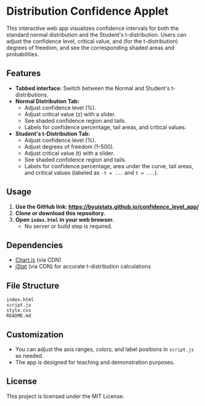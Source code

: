 # Distribution Confidence Applet

This interactive web app visualizes confidence intervals for both the standard normal distribution and the Student's t-distribution. Users can adjust the confidence level, critical value, and (for the t-distribution) degrees of freedom, and see the corresponding shaded areas and probabilities.

## Features

- **Tabbed interface:** Switch between the Normal and Student's t-distributions.
- **Normal Distribution Tab:**
  - Adjust confidence level (%).
  - Adjust critical value (z) with a slider.
  - See shaded confidence region and tails.
  - Labels for confidence percentage, tail areas, and critical values.
- **Student's t-Distribution Tab:**
  - Adjust confidence level (%).
  - Adjust degrees of freedom (1–500).
  - Adjust critical value (t) with a slider.
  - See shaded confidence region and tails.
  - Labels for confidence percentage, area under the curve, tail areas, and critical values (labeled as `-t = ...` and `t = ...`).

## Usage

1. **Use the GitHub link:  https://byuistats.github.io/confidence_level_app/**
2. **Clone or download this repository.**
3. **Open `index.html` in your web browser.**
   - No server or build step is required.

## Dependencies

- [Chart.js](https://www.chartjs.org/) (via CDN)
- [jStat](https://github.com/jstat/jstat) (via CDN) for accurate t-distribution calculations

## File Structure

```
index.html
script.js
style.css
README.md
```

## Customization

- You can adjust the axis ranges, colors, and label positions in `script.js` as needed.
- The app is designed for teaching and demonstration purposes.

## License

This project is licensed under the MIT License.